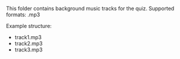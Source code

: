 This folder contains background music tracks for the quiz.
Supported formats: .mp3

Example structure:
- track1.mp3
- track2.mp3
- track3.mp3